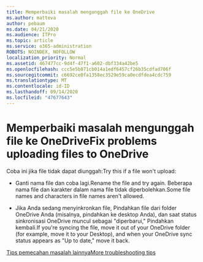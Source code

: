 ```yaml
---
title: Memperbaiki masalah mengunggah file ke OneDrive
ms.author: matteva
author: pebaum
ms.date: 04/21/2020
ms.audience: ITPro
ms.topic: article
ms.service: o365-administration
ROBOTS: NOINDEX, NOFOLLOW
localization_priority: Normal
ms.assetid: 467477cc-9d4f-47f1-a602-dbf334a42be5
ms.openlocfilehash: ccc5e5b871cb014a1edf6457cf26b35cdfad706f
ms.sourcegitcommit: c6692ce0fa1358ec3529e59ca0ecdfdea4cdc759
ms.translationtype: MT
ms.contentlocale: id-ID
ms.lasthandoff: 09/14/2020
ms.locfileid: "47677643"
---
```

# <a name="fix-problems-uploading-files-to-onedrive"></a><span data-ttu-id="d5e25-102">Memperbaiki masalah mengunggah file ke OneDrive</span><span class="sxs-lookup"><span data-stu-id="d5e25-102">Fix problems uploading files to OneDrive</span></span>

<span data-ttu-id="d5e25-103">Coba ini jika file tidak dapat diunggah:</span><span class="sxs-lookup"><span data-stu-id="d5e25-103">Try this if a file won't upload:</span></span>
  
- <span data-ttu-id="d5e25-104">Ganti nama file dan coba lagi.</span><span class="sxs-lookup"><span data-stu-id="d5e25-104">Rename the file and try again.</span></span> <span data-ttu-id="d5e25-105">Beberapa nama file dan karakter dalam nama file tidak diperbolehkan.</span><span class="sxs-lookup"><span data-stu-id="d5e25-105">Some file names and characters in file names aren't allowed.</span></span> 
    
- <span data-ttu-id="d5e25-106">Jika Anda sedang menyinkronkan file, Pindahkan file dari folder OneDrive Anda (misalnya, pindahkan ke desktop Anda), dan saat status sinkronisasi OneDrive muncul sebagai "diperbarui," Pindahkan kembali.</span><span class="sxs-lookup"><span data-stu-id="d5e25-106">If you're syncing the file, move it out of your OneDrive folder (for example, move it to your Desktop), and when your OneDrive sync status appears as "Up to date," move it back.</span></span> 
    
[<span data-ttu-id="d5e25-107">Tips pemecahan masalah lainnya</span><span class="sxs-lookup"><span data-stu-id="d5e25-107">More troubleshooting tips</span></span>](https://go.microsoft.com/fwlink/?linkid=873155)
  

